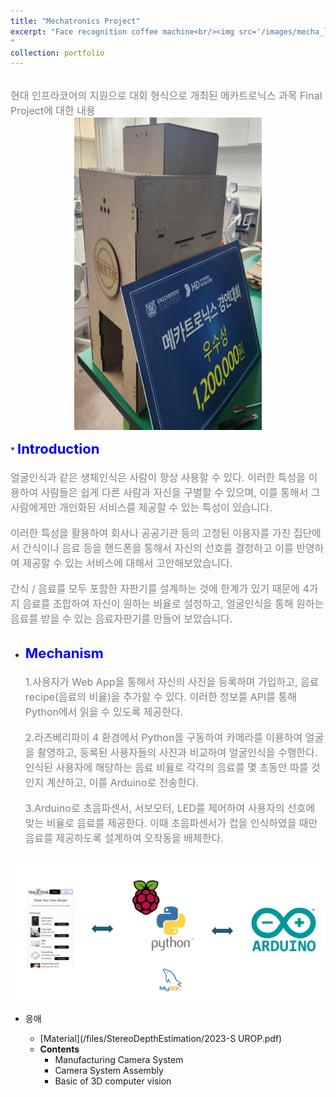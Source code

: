 ```yaml
---
title: "Mechatronics Project"
excerpt: "Face recognition coffee machine<br/><img src='/images/mecha_logo.png' width='500' height='300'>
"
collection: portfolio
---
```



<br>
<span style = "font-size:16px; color: gray;"> 현대 인프라코어의 지원으로 대회 형식으로 개최된 메카트로닉스 과목 Final Project에 대한 내용</span>
<br>
<img src='/images/mecha_prize.jpg' width="300" height="500" style="display: block; margin: 0 auto;" alt="Mecha Prize">

<br>
* <strong style = "color: blue; font-size:22px;">Introduction</strong><br>
    <span style = "font-size:16px; color: gray;"><br> 
    얼굴인식과 같은 생체인식은 사람이 항상 사용할 수 있다. 이러한 특성을 이용하여 사람들은 쉽게 다른 사람과 자신을 구별할 수 있으며, 이를 통해서 그 사람에게만 개인화된 서비스를 제공할 수 있는 특성이 있습니다.
    </span><br><br><span style = "font-size:16px; color: gray;">
    이러한 특성을 활용하여 회사나 공공기관 등의 고정된 이용자를 가진 집단에서 간식이나 음료 등을 핸드폰을 통해서 자신의 선호를 결정하고 이를 반영하여 제공할 수 있는 서비스에 대해서 고안해보았습니다.
    </span><br><br><span style = "font-size:16px; color: gray;">
    간식 / 음료를 모두 포함한 자판기를 설계하는 것에 한계가 있기 때문에 4가지 음료를 조합하여 자신이 원하는 비율로 설정하고, 얼굴인식을 통해 원하는 음료를 받을 수 있는 음료자판기를 만들어 보았습니다.
    </span><br><br>


* <strong style = "color: blue; font-size:22px;">Mechanism</strong><br>
    <span style = "font-size:16px; color: gray;"><br> 
    1.사용자가 Web App을 통해서 자신의 사진을 등록하며 가입하고, 음료 recipe(음료의 비율)을 추가할 수 있다. 이러한 정보를 API를 통해 Python에서 읽을 수 있도록 제공한다.
    </span><br><br><span style = "font-size:16px; color: gray;">
    2.라즈베리파이 4 환경에서 Python을 구동하여 카메라를 이용하여 얼굴을 촬영하고, 등록된 사용자들의 사진과 비교하여 얼굴인식을 수행한다. 인식된 사용자에 해당하는 음료 비율로 각각의 음료를 몇 초동안 따를 것인지 계산하고, 이를 Arduino로 전송한다.
    </span><br><br><span style = "font-size:16px; color: gray;">
    3.Arduino로 초음파센서, 서보모터, LED를 제어하여 사용자의 선호에 맞는 비율로 음료를 제공한다. 이때 초음파센서가 컵을 인식하였을 때만 음료를 제공하도록 설계하여 오작동을 배제한다.
    </span><br><br>

<img src='/images/mecha.png'/>


* 응애

    * [Material](/files/StereoDepthEstimation/2023-S UROP.pdf)
    * <strong> Contents</strong>
        * Manufacturing Camera System
        * Camera System Assembly
        * Basic of 3D computer vision


